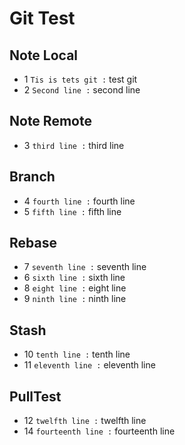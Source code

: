# Git Test
## Note Local
- 1 `Tis is tets git :` test git
- 2 `Second line :` second line
## Note Remote
- 3 `third line :` third line
## Branch
- 4 `fourth line :` fourth line
- 5 `fifth line :` fifth line

## Rebase
- 7 `seventh line :` seventh line
- 6 `sixth line :` sixth line
- 8 `eight line :` eight line
- 9 `ninth line :` ninth line

## Stash
- 10 `tenth line :` tenth line
- 11 `eleventh line :` eleventh line

## PullTest
- 12 `twelfth line :` twelfth line
- 14 `fourteenth line :` fourteenth line
